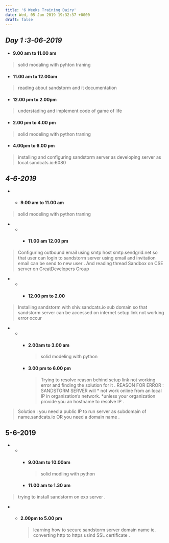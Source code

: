 ```yaml
---
title: '6 Weeks Training Dairy'
date: Wed, 05 Jun 2019 19:32:37 +0000
draft: false
---
```


**_Day 1 :3-06-2019_**
----------------------

*   #### 9.00 am to 11.00 am
    

> solid modaling with pyhton traning

*   #### 11.00 am to 12.00am
    

> reading about sandstorm and it documentation

*   #### 12.00 pm to 2.00pm
    

> understading and implement code of game of life

*   #### 2.00 pm to 4.00 pm
    

> solid modeling with python traning

*   #### 4.00pm to 6.00 pm
    

> installing and configuring sandstorm server as developing server as local.sandcats.io:6080

**_4-6-2019_**
--------------

*   *   #### 9.00 am to 11.00 am
        

> solid modeling with python traning

*   *   *   #### 11.00 am 12.00 pm
            

> Configuring outbound email using smtp host smtp.sendgrid.net so that user can login to sandstorm server using email and invitation email can be send to new user . And reading thread Sandbox on CSE server on GreatDevelopers Group

*   *   *   #### 12.00 pm to 2.00
            

> Installing sandstorm with shiv.sandcats.io sub domain so that sandstorm server can be accessed on internet setup link not working error occur

*   *   *   #### 2.00am to 3.00 am
            
            > solid modeling with python
            
        *   #### 3.00 pm to 6.00 pm
            
            > Trying to resolve reason behind setup link not working error and finding the solution for it . REASON FOR ERROR : SANDSTORM SERVER will \* not work online from an local IP in organization’s network. \*unless your organization provide you an hostname to resolve IP .
            

> Solution : you need a public IP to run server as subdomain of name.sandcats.io OR you need a domain name .

**5-6-2019**
------------

*   *   *   #### 9.00am to 10.00am
            
            > solid modling with python
            
        *   #### 11.00 am to 1.30 am
            

> trying to install sandstorm on exp server .

*   *   #### 2.00pm to 5.00 pm
        
        > learning how to secure sandstorm server domain name ie. converting http to https usind SSL certificate .